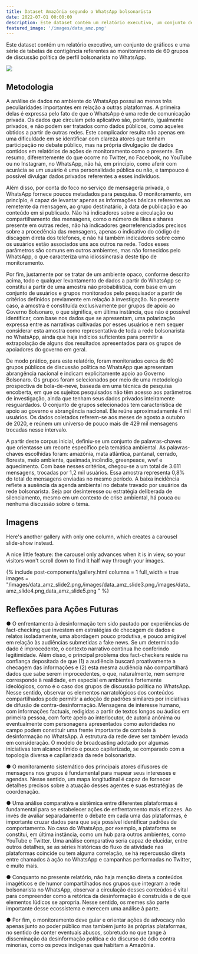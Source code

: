 ```yaml
---
title: Dataset Amazônia segundo o WhatsApp bolsonarista
date: 2022-07-01 00:00:00
description: Este dataset contém um relatório executivo, um conjunto de gráficos e uma série de tabelas de contigência referentes ao monitoramento de 60 grupos de discussão política de perfil bolsonarista no WhatsApp.
featured_image: '/images/data_amz.png'
---
```


Este dataset contém um relatório executivo, um conjunto de gráficos e uma série de tabelas de contigência referentes ao monitoramento de 60 grupos de discussão política de perfil bolsonarista no WhatsApp.

![](/images/data_amz.png)

## Metodologia

A análise de dados no ambiente do WhatsApp possui ao menos três peculiaridades importantes em relação a outras plataformas. A primeira delas é expressa pelo fato de que o WhatsApp é uma rede de comunicação privada. Os dados que circulam pelo aplicativo são, portanto, igualmente privados, e não podem ser tratados como dados públicos, como aqueles obtidos a partir de outras redes. Este complicador resulta não apenas em uma dificuldade em se identificar com clareza atores que tenham participação no debate público, mas na própria divulgação de dados contidos em relatórios de ações de monitoramento como o presente. Em resumo, diferentemente do que ocorre no Twitter, no Facebook, no YouTube ou no Instagram, no WhatsApp, não há, em princípio, como aferir com acurácia se um usuário é uma personalidade pública ou não, e tampouco é possível divulgar dados privados referentes a esses indivíduos.

Além disso, por conta do foco no serviço de mensageria privada, o WhatsApp fornece poucos metadados para pesquisa. O monitoramento, em princípio, é capaz de levantar apenas as informações básicas referentes ao remetente da mensagem, ao grupo destinatário, à data de publicação e ao conteúdo em si publicado. Não há indicadores sobre a circulação ou compartilhamento das mensagens, como o número de ​likes e ​shares presente em outras redes, não há indicadores georreferenciados precisos sobre a procedência das mensagens, apenas o indicativo do código de discagem direta dos telefones, e não há também indicadores sobre como os usuários estão associados uns aos outros na rede. Todos esses parâmetros são comuns em outros ambientes, mas não fornecidos pelo WhatsApp, o que caracteriza uma idiossincrasia deste tipo de monitoramento.

Por fim, justamente por se tratar de um ambiente opaco, conforme descrito acima, todo e qualquer levantamento de dados a partir do WhatsApp se constitui a partir de uma amostra não probabilística, com base em um conjunto de usuários e grupos monitorados pelo pesquisador a partir de critérios definidos previamente em relação à investigação. No presente caso, a amostra é constituída exclusivamente por grupos de apoio ao Governo Bolsonaro, o que significa, em última instância, que não é possível identificar, com base nos dados que se apresentam, uma polarização expressa entre as narrativas cultivadas por esses usuários e nem sequer considerar esta amostra como representativa de toda a rede bolsonarista no WhatsApp, ainda que haja indícios suficientes para permitir a extrapolação de alguns dos resultados apresentados para os grupos de apoiadores do governo em geral.

De modo prático, para este relatório, foram monitorados cerca de 60 grupos públicos de discussão política no WhatsApp que apresentam abrangência nacional e indicam explicitamente apoio ao Governo Bolsonaro. Os grupos foram selecionados por meio de uma metodologia prospectiva de bola-de-neve, baseada em uma técnica de pesquisa encoberta, em que os sujeitos pesquisados não têm acesso aos parâmetros de investigação, ainda que tenham seus dados privados inteiramente resguardados. O conjunto de grupos selecionados tem característica de apoio ao governo e abrangência nacional. Ele reúne aproximadamente 4 mil usuários. Os dados coletados referem-se aos meses de agosto a outubro de 2020, e reúnem um universo de pouco mais de 429 mil mensagens trocadas nesse intervalo.

A partir deste corpus inicial, definiu-se um conjunto de palavras-chaves que orientasse um recorte específico pela temática ambiental. As palavras-chaves escolhidas foram: ​amazônia​, ​mata atlântica,​ ​pantanal​, ​cerrado​, ​floresta,​ ​meio ambiente,​ ​queimada,​ ​incêndio​, ​greenpeace​, ​wwf e ​aquecimento.​ Com base nesses critérios, chegou-se a um total de 3.611 mensagens, trocadas por 1,2 mil usuários. Essa amostra representa 0,8% do total de mensagens enviadas no mesmo período. A baixa incidência reflete a ausência da agenda ambiental no debate travado por usuários da rede bolsonarista. Seja por desinteresse ou estratégia deliberada de silenciamento, mesmo em um contexto de crise ambiental, há pouca ou nenhuma discussão sobre o tema.


## Imagens

Here's another gallery with only one column, which creates a carousel slide-show instead.

A nice little feature: the carousel only advances when it is in view, so your visitors won't scroll down to find it half way through your images.

{% include post-components/gallery.html
	columns = 1
	full_width = true
	images = "/images/data_amz_slide2.png,/images/data_amz_slide3.png,/images/data_amz_slide4.png,data_amz_slide5.png
	"
%}

## Reflexões para Ações Futuras

● O enfrentamento à desinformação tem sido pautado por experiências de fact-checking que investem em estratégias de checagem de dados e relatos isoladamente, uma abordagem pouco produtiva, e pouco amigável em relação às audiências submetidas a ​fake news​. Se um determinado dado é improcedente, o contexto narrativo continua lhe conferindo legitimidade. Além disso, o principal problema dos fact-checkers reside na confiança depositada de que (1) a audiência buscará proativamente a checagem das informações e (2) esta mesma audiência não compartilhará dados que sabe serem improcedentes, o que, naturalmente, nem sempre corresponde à realidade, em especial em ambientes fortemente ideológicos, como é o caso dos grupos de discussão política no WhatsApp. Nesse sentido, observar os elementos narratológicos dos conteúdos compartilhados pode permitir a adoção de padrões similares por iniciativas de difusão de contra-desinformação. Mensagens de interesse humano, com informações factuais, redigidas a partir de textos longos ou áudios em primeira pessoa, com forte apelo ao interlocutor, de autoria anônima ou eventualmente com personagens apresentados como autoridades no campo podem constituir uma frente importante de combate à desinformação no WhatsApp. A estrutura da rede deve ser também levada em consideração. O modelo de ​broadcasting adotado por algumas iniciativas tem alcance tímido e pouco capilarizado, se comparado com a topologia diversa e capilarizada da rede bolsonarista.

● O monitoramento sistemático dos principais atores difusores de mensagens nos grupos é fundamental para mapear seus interesses e agendas. Nesse sentido, um mapa longitudinal é capaz de fornecer detalhes precisos sobre a atuação desses agentes e suas estratégias de coordenação.

● Uma análise comparativa e sistêmica entre diferentes plataformas é fundamental para se estabelecer ações de enfrentamento mais eficazes. Ao invés de avaliar separadamente o debate em cada uma das plataformas, é importante cruzar dados para que seja possível identificar padrões de comportamento. No caso do WhatsApp, por exemplo, a plataforma se constitui, em última instância, como um hub para outros ambientes, como YouTube e Twitter. Uma análise comparativa seria capaz de elucidar, entre outros detalhes, se as séries históricas do fluxo de atividade nas plataformas coincide ou tem alguma correlação, se há repercussão direta entre chamados à ação no WhatsApp e campanhas performadas no Twitter, e muito mais.

● Conquanto no presente relatório, não haja menção direta a conteúdos imagéticos e de humor compartilhados nos grupos que integram a rede bolsonarista no WhatsApp, observar a circulação desses conteúdos é vital para compreender como a retórica da desinformação é construída e de que elementos lúdicos se apropria. Nesse sentido, os memes são parte importante desse ecossistema e merecem uma análise à parte.

● Por fim, o monitoramento deve guiar e orientar ações de advocacy não apenas junto ao poder público mas também junto às próprias plataformas, no sentido de conter eventuais abusos, sobretudo no que tange à disseminação da desinformação política e do discurso de ódio contra minorias, como os povos indígenas que habitam a Amazônia.
